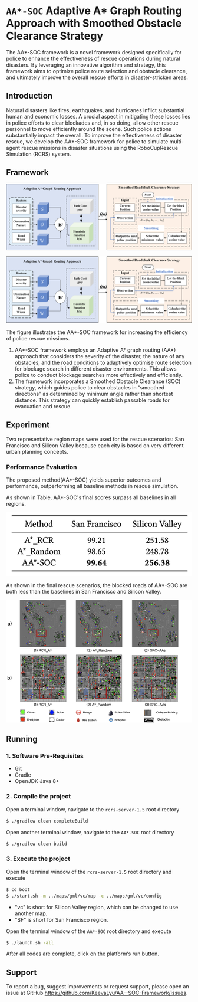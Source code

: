 # `AA*-SOC` Adaptive A* Graph Routing Approach with Smoothed Obstacle Clearance Strategy
The AA*-SOC framework is a novel framework designed specifically for police to enhance the effectiveness of rescue operations during natural disasters. By leveraging an innovative algorithm and strategy, this framework aims to optimize police route selection and obstacle clearance, and ultimately improve the overall rescue efforts in disaster-stricken areas.

## Introduction
Natural disasters like fires, earthquakes, and hurricanes inflict substantial human and economic losses. A crucial aspect in mitigating these losses lies in police efforts to clear blockades and, in so doing, allow other rescue personnel to move efficiently around the scene. Such police actions substantially impact the overall. To improve the effectiveness of disaster rescue, we develop the AA*-SOC framework for police to simulate multi-agent rescue missions in disaster situations using the RoboCupRescue Simulation (RCRS) system.

## Framework
![AA*-SOC Framework](img/framework.png)
<p align="center">
  <img src="img/framework.png" />
</p>

The figure illustrates the AA*-SOC framework for increasing the efficiency of police rescue missions. 
  1. AA*-SOC framework employs an Adaptive A* graph routing (AA*) approach that considers the severity of the disaster, the nature of any obstacles, and the road conditions to adaptively optimise route selection for blockage search in different disaster environments. This allows police to conduct blockage searches more effectively and efficiently.
  2. The framework incorporates a Smoothed Obstacle Clearance (SOC) strategy, which guides police to clear obstacles in “smoothed directions” as determined by minimum angle rather than shortest distance. This strategy can quickly establish passable roads for evacuation and rescue. 

## Experiment
Two representative region maps were used for the rescue scenarios: San Francisco and Silicon Valley because each city is based on very different urban planning concepts. 

### Performance Evaluation
The proposed method(AA*-SOC) yields superior outcomes and performance, outperforming all baseline methods in rescue simulation.

As shown in Table,  AA*-SOC's final scores surpass all baselines in all regions.
<p align="center">
  <img src="img/final_scores.png" />
</p>

As shown in the final rescue scenarios, the blocked roads of AA*-SOC are both less than the baselines in San Francisco and Silicon Valley.
<p align="center">
  <img src="img/final_senarios.png" />
</p>

## Running
### 1. Software Pre-Requisites

- Git
- Gradle
- OpenJDK Java 8+

### 2. Compile the project

Open a terminal window, navigate to the ```rcrs-server-1.5``` root directory

```bash
$ ./gradlew clean completeBuild
```

Open another terminal window, navigate to the ```AA*-SOC``` root directory

```bash
$ ./gradlew clean build
```

### 3. Execute the project

Open the terminal window of the ```rcrs-server-1.5``` root directory and execute

```bash
$ cd boot
$ ./start.sh -m ../maps/gml/vc/map -c ../maps/gml/vc/config
```
- "vc" is short for Silicon Valley region, which can be changed to use another map.
- "SF" is short for San Francisco region.

Open the terminal window of the ```AA*-SOC``` root directory and execute
```bash
$ ./launch.sh -all
```

After all codes are complete, click on the platform‘s run button.

## Support

To report a bug, suggest improvements or request support, please open an issue at GitHub <https://github.com/KeevaLyu/AA--SOC-Framework/issues>.

